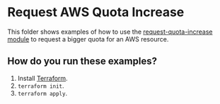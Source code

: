 # Request AWS Quota Increase

This folder shows examples of how to use the [request-quota-increase module](https://github.com/terraform-modules-krish/terraform-aws-utilities/blob/main/modules/request-quota-increase) to request a bigger quota for an AWS resource.


## How do you run these examples?

1. Install [Terraform](https://www.terraform.io/).
1. `terraform init`.
1. `terraform apply`.

